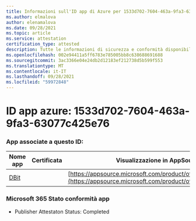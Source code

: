 ```yaml
---
title: Informazioni sull'ID app di Azure per 1533d702-7604-463a-9fa3-63077c425e76
ms.author: elmalova
author: elenamalova
ms.date: 09/28/2021
ms.topic: article
ms.service: attestation
certification_type: attested
description: Tutte le informazioni di sicurezza e conformità disponibili per 1533d702-7604-463a-9fa3-63077c425e76.
ms.openlocfilehash: 002e94411a5ff6783e785005bb8c638688691688
ms.sourcegitcommit: 3ac3366e04e24db2d12183ef212738d5b599f553
ms.translationtype: MT
ms.contentlocale: it-IT
ms.lasthandoff: 09/28/2021
ms.locfileid: "59972848"
---
```

# <a name="azure-app-id-1533d702-7604-463a-9fa3-63077c425e76"></a>ID app azure: 1533d702-7604-463a-9fa3-63077c425e76


### <a name="apps-associated-with-this-id"></a>App associate a questo ID:
| **Nome app** | **Certificata** | **Visualizzazione in AppSource** |
|--------------|---------------|-----------------------|
| [DBit](https://docs.microsoft.com/microsoft-365-app-certification/forward/WA200001536) |  | [https://appsource.microsoft.com/product/office/WA200001536](https://appsource.microsoft.com/product/office/WA200001536) |

### <a name="microsoft-365-app-compliance-status"></a>Microsoft 365 Stato conformità app
- Publisher Attestaton Status: Completed
